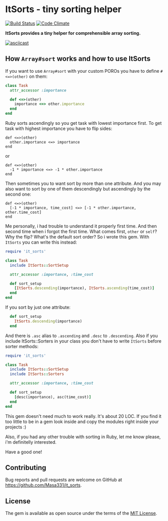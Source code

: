 # ItSorts - tiny sorting helper

[![Build Status](https://travis-ci.org/Masa331/it_sorts.svg?branch=master)](https://travis-ci.org/Masa331/it_sorts)
[![Code Climate](https://codeclimate.com/github/Masa331/it_sorts/badges/gpa.svg)](https://codeclimate.com/github/Masa331/it_sorts)

**ItSorts provides a tiny helper for comprehensible array sorting.**

[![asciicast](https://asciinema.org/a/34559.png)](https://asciinema.org/a/34559)

## How `Array#sort` works and how to use ItSorts

If you want to use `Array#sort` with your custom POROs you have to define `#<=>(other)` on them:

```ruby
class Task
  attr_accessor :importance

  def <=>(other)
    importance <=> other.importance
  end
end
```
Ruby sorts ascendingly so you get task with lowest importance first. To get task with highest importance you have to flip sides:
```
def <=>(other)
  other.importance <=> importance
end
```
or
```
def <=>(other)
  -1 * importance <=> -1 * other.importance
end
```
Then sometimes you to want sort by more than one attribute. And you may also want to sort by one of them descendingly but ascendingly by the second one:
```
def <=>(other)
  [-1 * importance, time_cost] <=> [-1 * other.importance, other.time_cost]
end
```

Me personally, i had trouble to understand it properly first time. And then second time when i forgot the first time. What comes first, `other` or `self`? Why the flip? What's the default sort order? So i wrote this gem. With `ItSorts` you can write this instead:

```ruby
require 'it_sorts'

class Task
  include ItSorts::SortSetup

  attr_accessor :importance, :time_cost

  def sort_setup
    [ItSorts.descending(importance), ItSorts.ascending(time_cost)]
  end
end
```
If you sort by just one attribute:
```ruby
  def sort_setup
    ItSorts.descending(importance)
  end
```

And there is `.asc` alias to `.ascending` and `.desc` to `.descending`. Also if you include ItSorts::Sorters in your class you don't have to write `ItSorts` before sorter methods:
```ruby
require 'it_sorts'

class Task
  include ItSorts::SortSetup
  include ItSorts::Sorters

  attr_accessor :importance, :time_cost

  def sort_setup
    [desc(importance), asc(time_cost)]
  end
end
```

This gem doesn't need much to work really. It's about 20 LOC. If you find it too little to be in a gem look inside and copy the modules right inside your projects :)

Also, if you had any other trouble with sorting in Ruby, let me know please, i'm definitelly interested.

Have a good one!

## Contributing

Bug reports and pull requests are welcome on GitHub at https://github.com/Masa331/it_sorts.

## License

The gem is available as open source under the terms of the [MIT License](http://opensource.org/licenses/MIT).
